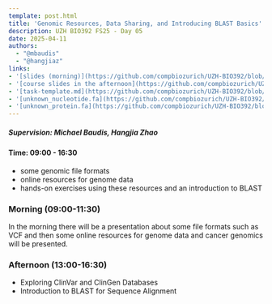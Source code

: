 ```yaml
---
template: post.html
title: 'Genomic Resources, Data Sharing, and Introducing BLAST Basics'
description: UZH BIO392 FS25 - Day 05
date: 2025-04-11
authors:
  - "@mbaudis"
  - "@hangjiaz"
links:
- '[slides (morning)](https://github.com/compbiozurich/UZH-BIO392/blob/master/course-material/2025-04-11___Michael-Baudis__Files-and-Resources__BIO392-FS25.pdf)'
- '[course slides in the afternoon](https://github.com/compbiozurich/UZH-BIO392/blob/master/course-material/2025-04-11___Hangjia__ClinVar-ClinGen-Blast__BIO392-FS25.pdf)'
- '[task-template.md](https://github.com/compbiozurich/UZH-BIO392/blob/master/course-material/2025-04-11___task-template.md)'
- '[unknown_nucleotide.fa](https://github.com/compbiozurich/UZH-BIO392/blob/master/course-material/2025-04-11___unknown_nucleotide.fa)'
- '[unknown_protein.fa](https://github.com/compbiozurich/UZH-BIO392/blob/master/course-material/2025-04-11___unknown_protein.fa)'
---
```


##### Supervision: Michael Baudis, Hangjia Zhao
#### Time: 09:00 - 16:30

* some genomic file formats
* online resources for genome data
* hands-on exercises using these resources and an introduction to BLAST

<!--more-->

### Morning (09:00-11:30)

In the morning there will be a presentation about some file formats such as VCF
and then some online resources for genome data and cancer genomics will be presented.

### Afternoon (13:00-16:30)

* Exploring ClinVar and ClinGen Databases
* Introduction to BLAST for Sequence Alignment
